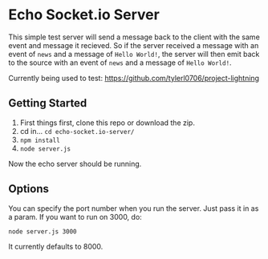 # Echo Socket.io Server

This simple test server will send a message back to the client with the same event and message it recieved. So if the server received a message with an event of `news` and a message of `Hello World!`, the server will then emit back to the source with an event of `news` and a message of `Hello World!`.

Currently being used to test:
https://github.com/tylerl0706/project-lightning

## Getting Started

1. First things first, clone this repo or download the zip.
2. cd in... `cd echo-socket.io-server/`
3. `npm install`
4. `node server.js`

Now the echo server should be running.

## Options

You can specify the port number when you run the server. Just pass it in as a param. If you want to run on 3000, do:

`node server.js 3000`

It currently defaults to 8000.
